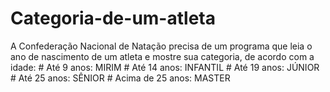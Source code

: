 # Categoria-de-um-atleta
A Confederação Nacional de Natação precisa de um programa que leia o ano de nascimento de um atleta e mostre sua categoria, de acordo com a idade:  # Até 9 anos: MIRIM # Até 14 anos: INFANTIL # Até 19 anos: JÚNIOR # Até 25 anos: SÊNIOR # Acima de 25 anos: MASTER
